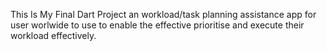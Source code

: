 This Is My Final Dart Project an workload/task planning assistance app for user worlwide to use to enable the effective prioritise and execute their workload effectively.
